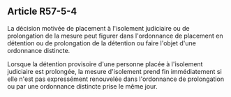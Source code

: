 Article R57-5-4
----
La décision motivée de placement à l'isolement judiciaire ou de prolongation de
la mesure peut figurer dans l'ordonnance de placement en détention ou de
prolongation de la détention ou faire l'objet d'une ordonnance distincte.

Lorsque la détention provisoire d'une personne placée à l'isolement judiciaire
est prolongée, la mesure d'isolement prend fin immédiatement si elle n'est pas
expressément renouvelée dans l'ordonnance de prolongation ou par une ordonnance
distincte prise le même jour.
